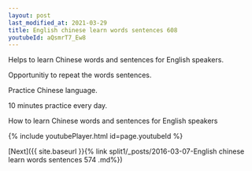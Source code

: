 ```yaml
---
layout: post
last_modified_at: 2021-03-29
title: English chinese learn words sentences 608 
youtubeId: aQsmrT7_Ew8
---
```

 
 
Helps to learn Chinese words and sentences for English speakers.

Opportunitiy to repeat the words sentences. 

Practice Chinese language. 
 
10 minutes practice every day. 
 
How to learn Chinese words and sentences for English speakers 
 
{% include youtubePlayer.html id=page.youtubeId %}
 
 
[Next]({{ site.baseurl }}{% link  split1/_posts/2016-03-07-English chinese learn words sentences 574 .md%})
 
